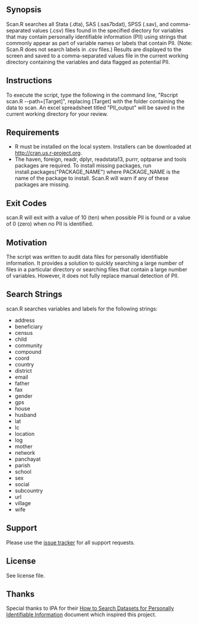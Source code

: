## Synopsis

Scan.R searches all Stata (.dta), SAS (.sas7bdat), SPSS (.sav), and comma-separated values (.csv) files found in the specified diectory for variables that may contain personally identifiable information (PII) using strings that commonly appear as part of variable names or labels that contain PII. (Note: Scan.R does not search labels in .csv files.) Results are displayed to the screen and saved to a comma-separated values file in the current working directory containing the variables and data flagged as potential PII.

## Instructions

To execute the script, type the following in the command line, "Rscript scan.R --path=[Target]", replacing [Target] with the folder containing the data to scan. An excel spreadsheet titled "PII_output" will be saved in the current working directory for your review.

## Requirements

* R must be installed on the local system. Installers can be downloaded at http://cran.us.r-project.org.
* The haven, foreign, readr, dplyr, readstata13, purrr, optparse and tools packages are required. To install missing packages, run install.packages("PACKAGE_NAME") where PACKAGE_NAME is the name of the package to install. Scan.R will warn if any of these packages are missing.

## Exit Codes
scan.R will exit with a value of 10 (ten) when possible PII is found or a value of 0 (zero) when no PII is identified.

## Motivation

The script was written to audit data files for personally identifiable information. It provides a solution to quickly searching a large number of files in a particular directory or searching files that contain a large number of variables. However, it does not fully replace manual detection of PII.

## Search Strings

scan.R searches variables and labels for the following strings:
 * address
 * beneficiary
 * census
 * child
 * community
 * compound
 * coord
 * country
 * district
 * email
 * father
 * fax
 * gender
 * gps
 * house
 * husband
 * lat
 * lc
 * location
 * log
 * mother
 * network
 * panchayat
 * parish
 * school
 * sex
 * social
 * subcountry
 * url
 * village
 * wife

## Support

Please use the [issue tracker](https://github.com/J-PAL/PII-Scan/issues) for all support requests.

## License

See license file.

## Thanks
Special thanks to IPA for their [How to Search Datasets for Personally Identifiable Information](http://www.poverty-action.org/sites/default/files/Guideline_How-to-Search-Datasets-for-PII.pdf) document which inspired this project.
